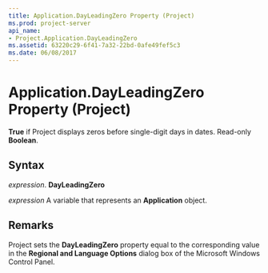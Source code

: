 ```yaml
---
title: Application.DayLeadingZero Property (Project)
ms.prod: project-server
api_name:
- Project.Application.DayLeadingZero
ms.assetid: 63220c29-6f41-7a32-22bd-0afe49fef5c3
ms.date: 06/08/2017
---
```



# Application.DayLeadingZero Property (Project)

 **True** if Project displays zeros before single-digit days in dates. Read-only **Boolean**.


## Syntax

 _expression_. **DayLeadingZero**

 _expression_ A variable that represents an **Application** object.


## Remarks

Project sets the  **DayLeadingZero** property equal to the corresponding value in the **Regional and Language Options** dialog box of the Microsoft Windows Control Panel.


